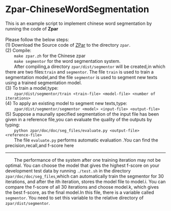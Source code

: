 # Zpar-ChineseWordSegmentation

This is an example script to implement chinese word segmentation by running the code of **Zpar**<br><br>
Please follow the below steps:<br>
(1) Download the Source code of [ZPar](https://github.com/frcchang/zpar/releases) to the directory `zpar`.<br>
(2) Compile:<br>
&#160; &#160; &#160; &#160;`make zpar.zh` for the Chinese zpar<br>
&#160; &#160; &#160; &#160;`make segmentor` for the word segmentation system.<br>
&#160; &#160; &#160; &#160;After compiling,a directory `zpar/dist/segmentor` will be created,in which there are two files:`train` and `segmentor`. The file `train` is used to train a segmentation model,and the file `segmentor` is used to segment new texts using a trained segmentation model.<br>
(3) To train a model,type:<br>
&#160; &#160; &#160; &#160;`zpar/dist/segmentor/train <train-file> <model-file> <number of iterations>`<br>
(4) To apply an existing model to segment new texts,type:<br>
&#160; &#160; &#160; &#160;`zpar/dist/segmentor/segmentor <model> <input-file> <output-file>`<br>
(5) Suppose a maunally specified segmentation of the input file has been given in a reference file,you can evaluate the quality of the outputs by typing:<br>
&#160; &#160; &#160; &#160;`python zpar/doc/doc/seg_files/evaluate.py <output-file> <reference-file>` <br>
&#160; &#160; &#160; &#160;The file `evaluate.py` performs automatic evaluation .You can find the precision,recall,and f-score here<br>

---
&#160; &#160; &#160; &#160;The performance of the system after one training iteration may not be optimal. You can choose the model that gives the highest f-score on your development test data by running `./test.sh` in the directory `zpar/doc/doc/seg_files`,which can automatically train the segmentor for 30 iterations, and after the ith iteration, stores the model file to model.i. You can compare the f-score of all 30 iterations and choose model.k, which gives the best f-score, as the final model.In this file, there is a variable called `segmentor`. You need to set this variable to the relative directory of `zpar/dist/segmentor`.
